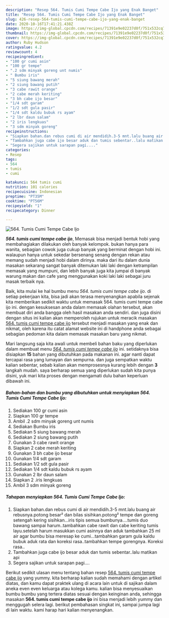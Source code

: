```yaml
---
description: "Resep 564. Tumis Cumi Tempe Cabe Ijo yang Enak Banget"
title: "Resep 564. Tumis Cumi Tempe Cabe Ijo yang Enak Banget"
slug: 426-resep-564-tumis-cumi-tempe-cabe-ijo-yang-enak-banget
date: 2020-10-16T17:41:21.438Z
image: https://img-global.cpcdn.com/recipes/71391e9e02237d0f/751x532cq70/564-tumis-cumi-tempe-cabe-ijo-foto-resep-utama.jpg
thumbnail: https://img-global.cpcdn.com/recipes/71391e9e02237d0f/751x532cq70/564-tumis-cumi-tempe-cabe-ijo-foto-resep-utama.jpg
cover: https://img-global.cpcdn.com/recipes/71391e9e02237d0f/751x532cq70/564-tumis-cumi-tempe-cabe-ijo-foto-resep-utama.jpg
author: Ruby Hudson
ratingvalue: 4.2
reviewcount: 4
recipeingredient:
- "100 gr cumi asin"
- "100 gr tempe"
- ".2 sdm minyak goreng unt numis"
- " Bumbu iris"
- "5 siung bawang merah"
- "2 siung bawang putih"
- "3 cabe rawit orange"
- "2 cabe merah keriting"
- "3 bh cabe ijo besar"
- "1/4 sdt garam"
- "1/2 sdt gula pasir"
- "1/4 sdt kaldu bubuk rs ayam"
- "2 lbr daun salam"
- "2 iris lengkuas"
- "3 sdm minyak goreng"
recipeinstructions:
- "Siapkan bahan.dan rebus cumi di air mendidih.3-5 mnt.lalu buang air rebusnya.potong besar² dan bilas sisihkan.potong² tempe dan goreng setengah kering sisihkan...iris tipis semua bumbunya....tumis duo bawang sampai harum..tambahkan cabe rawit dan cabe keriting tumis layu.setelah harum masukkan cumi asinnya dan aduk tambahkan 25 ml air agar bumbu bisa meresap ke cumi...tambahkan garam gula kaldu bubuk aduk rata dan koreksi rasa..tambahkan tempe gorengnya. Koreksi rasa.."
- "Tambahkan juga cabe ijo besar aduk dan tumis sebentar..lalu matikan api"
- "Segera sajikan untuk sarapan pagi...."
categories:
- Resep
tags:
- 564
- tumis
- cumi

katakunci: 564 tumis cumi 
nutrition: 101 calories
recipecuisine: Indonesian
preptime: "PT35M"
cooktime: "PT56M"
recipeyield: "1"
recipecategory: Dinner

---
```



![564. Tumis Cumi Tempe Cabe Ijo](https://img-global.cpcdn.com/recipes/71391e9e02237d0f/751x532cq70/564-tumis-cumi-tempe-cabe-ijo-foto-resep-utama.jpg)

<b><i>564. tumis cumi tempe cabe ijo</i></b>, Memasak bisa menjadi bentuk hobi yang membahagiakan dilakukan oleh banyak kelompok. bukan hanya para wanita, sebagian cowok juga cukup banyak yang berminat dengan hobi ini. walaupun hanya untuk sekedar bersenang senang dengan rekan atau memang sudah menjadi hobi dalam dirinya. maka dari itu dalam dunia masakan sekarang sangat banyak ditemukan laki laki dengan ketrampilan memasak yang mumpuni, dan lebih banyak juga kita jumpai di banyak warung makan dan cafe yang menggunakan koki laki laki sebagai juru masak terbaik nya.



Baik, kita mulai ke hal bumbu menu <i>564. tumis cumi tempe cabe ijo</i>. di setiap pekerjaan kita, bisa jadi akan terasa menyenangkan apabila sejenak kita memberikan sedikit waktu untuk memasak 564. tumis cumi tempe cabe ijo ini. dengan kesuksesan anda dalam memasak olahan tersebut, akan membuat diri anda bangga oleh hasil masakan anda sendiri. dan juga disini dengan situs ini kalian akan memperoleh rujukan untuk meracik masakan <u>564. tumis cumi tempe cabe ijo</u> tersebut menjadi masakan yang enak dan nikmat, oleh karena itu catat alamat website ini di handphone anda sebagai sebagian pedoman kita dalam memasak masakan baru yang nikmat.


Mari langsung saja kita awali untuk membeli bahan baku yang diperlukan dalam membuat menu <u><i>564. tumis cumi tempe cabe ijo</i></u> ini. setidaknya bisa disiapkan <b>15</b> bahan yang dibutuhkan pada makanan ini. agar nanti dapat tercapai rasa yang lumayan dan sempurna. dan juga sempatkan waktu kalian sebentar, sebab kalian akan memprosesnya kurang lebih dengan <b>3</b> langkah mudah. saya berharap semua yang diperlukan sudah kita punya disini, yuk mari kita proses dengan mengamati dulu bahan keperluan dibawah ini.

<!--inarticleads1-->

##### Bahan-bahan dan bumbu yang dibutuhkan untuk menyiapkan 564. Tumis Cumi Tempe Cabe Ijo:

1. Sediakan 100 gr cumi asin
1. Siapkan 100 gr tempe
1. Ambil .2 sdm minyak goreng unt numis
1. Sediakan  Bumbu iris
1. Sediakan 5 siung bawang merah
1. Sediakan 2 siung bawang putih
1. Gunakan 3 cabe rawit orange
1. Siapkan 2 cabe merah keriting
1. Gunakan 3 bh cabe ijo besar
1. Gunakan 1/4 sdt garam
1. Sediakan 1/2 sdt gula pasir
1. Sediakan 1/4 sdt kaldu bubuk rs ayam
1. Gunakan 2 lbr daun salam
1. Siapkan 2 .iris lengkuas
1. Ambil 3 sdm minyak goreng




<!--inarticleads2-->

##### Tahapan menyiapkan 564. Tumis Cumi Tempe Cabe Ijo:

1. Siapkan bahan.dan rebus cumi di air mendidih.3-5 mnt.lalu buang air rebusnya.potong besar² dan bilas sisihkan.potong² tempe dan goreng setengah kering sisihkan...iris tipis semua bumbunya....tumis duo bawang sampai harum..tambahkan cabe rawit dan cabe keriting tumis layu.setelah harum masukkan cumi asinnya dan aduk tambahkan 25 ml air agar bumbu bisa meresap ke cumi...tambahkan garam gula kaldu bubuk aduk rata dan koreksi rasa..tambahkan tempe gorengnya. Koreksi rasa..
1. Tambahkan juga cabe ijo besar aduk dan tumis sebentar..lalu matikan api
1. Segera sajikan untuk sarapan pagi....




Berikut sedikit ulasan menu tentang bahan resep <u>564. tumis cumi tempe cabe ijo</u> yang yummy. kita berharap kalian sudah memahami dengan artikel diatas, dan kamu dapat praktek ulang di acara lain untuk di sajikan dalam aneka even even keluarga atau kolega kamu. kalian bisa menyesuaikan bumbu bumbu yang tertera diatas sesuai dengan keinginan anda, sehingga masakan <b>564. tumis cumi tempe cabe ijo</b> ini bisa menjadi lebih yummy dan menggugah selera lagi. berikut pembahasan singkat ini, sampai jumpa lagi di lain waktu. kami harap hari kalian menyenangkan.
